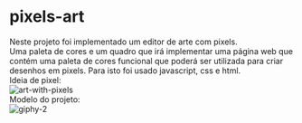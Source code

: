 # pixels-art
Neste projeto foi implementado um editor de arte com pixels. 
<br>
Uma paleta de cores e um quadro que irá implementar uma página web que contém uma paleta de cores funcional que poderá ser utilizada para criar desenhos em pixels. Para isto foi usado javascript, css e html.
<br>
Ideia de pixel:
<br>
![art-with-pixels](https://user-images.githubusercontent.com/92681882/188773078-2a50a505-eae2-46c0-adb2-6e112f9aa4e3.gif)
<br>
Modelo do projeto:
<br>
![giphy-2](https://user-images.githubusercontent.com/92681882/188772591-78092f6d-26d6-425d-9d86-07aa9fca50cc.gif)



